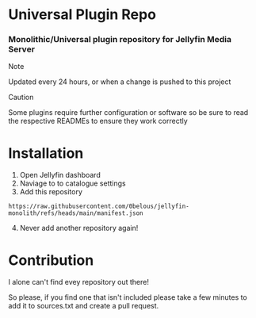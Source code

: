 # Universal Plugin Repo
### Monolithic/Universal plugin repository for Jellyfin Media Server

> [!NOTE]
> Updated every 24 hours, or when a change is pushed to this project

> [!CAUTION]
> Some plugins require further configuration or software so be sure to read the respective READMEs to ensure they work correctly

# Installation
1. Open Jellyfin dashboard
2. Naviage to to catalogue settings
3. Add this repository
```
https://raw.githubusercontent.com/0belous/jellyfin-monolith/refs/heads/main/manifest.json
```
4. Never add another repository again!


# Contribution
I alone can't find evey repository out there!

So please, if you find one that isn't included please take a few minutes to add it to sources.txt and create a pull request.
